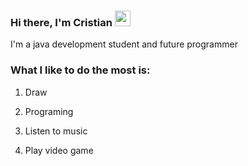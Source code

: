 ### Hi there, I'm Cristian <img src="https://media.giphy.com/media/hvRJCLFzcasrR4ia7z/giphy.gif" width="25px">

I'm a java development student and future programmer


### What I like to do the most is:

1. Draw

2. Programing

3. Listen to music

4. Play video game
 
